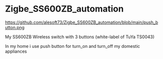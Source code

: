 # Zigbe_SS600ZB_automation

https://github.com/alesoft73/Zigbe_SS600ZB_automation/blob/main/push_button.png


My SS600ZB Wireless switch with 3 buttons (white-label of TuYa TS0043)

In my home i use push button for turn_on and turn_off my domestic appliances


